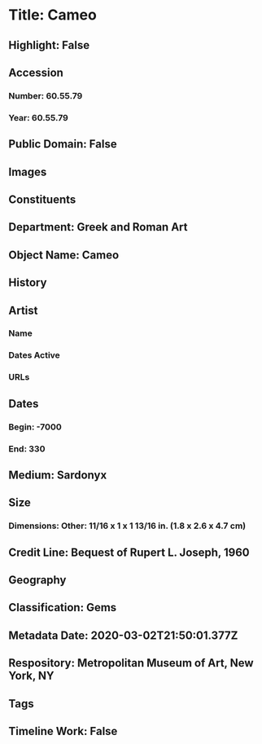 # Title: Cameo
## Highlight: False
## Accession
### Number: 60.55.79
### Year: 60.55.79
## Public Domain: False
## Images
## Constituents
## Department: Greek and Roman Art
## Object Name: Cameo
## History
## Artist
### Name
### Dates Active
### URLs
## Dates
### Begin: -7000
### End: 330
## Medium: Sardonyx
## Size
### Dimensions: Other: 11/16 x 1 x 1 13/16 in. (1.8 x 2.6 x 4.7 cm)
## Credit Line: Bequest of Rupert L. Joseph, 1960
## Geography
## Classification: Gems
## Metadata Date: 2020-03-02T21:50:01.377Z
## Respository: Metropolitan Museum of Art, New York, NY
## Tags
## Timeline Work: False